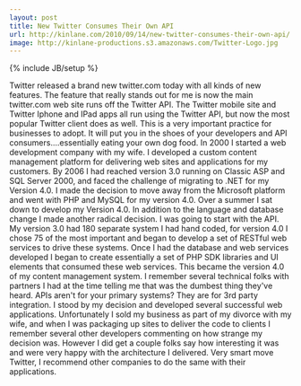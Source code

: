 ```yaml
---
layout: post
title: New Twitter Consumes Their Own API
url: http://kinlane.com/2010/09/14/new-twitter-consumes-their-own-api/
image: http://kinlane-productions.s3.amazonaws.com/Twitter-Logo.jpg
---
```

{% include JB/setup %}
<p>
     Twitter released a brand new twitter.com today with all kinds of new features. The feature that really stands out for me is now the main twitter.com web site runs off the Twitter API. The Twitter mobile site and Twitter Iphone and IPad apps all run using the Twitter API, but now the most popular Twitter client does as well. This is a very important practice for businesses to adopt. It will put you in the shoes of your developers and API consumers....essentially eating your own dog food. In 2000 I started a web development company with my wife. I developed a custom content management platform for delivering web sites and applications for my customers. By 2006 I had reached version 3.0 running on Classic ASP and SQL Server 2000, and faced the challenge of migrating to .NET for my Version 4.0. I made the decision to move away from the Microsoft platform and went with PHP and MySQL for my version 4.0. Over a summer I sat down to develop my Version 4.0. In addition to the language and database change I made another radical decision. I was going to start with the API. My version 3.0 had 180 separate system I had hand coded, for version 4.0 I chose 75 of the most important and began to develop a set of RESTful web services to drive these systems. Once I had the database and web services developed I began to create essentially a set of PHP SDK libraries and UI elements that consumed these web services. This became the version 4.0 of my content management system. I remember several technical folks with partners I had at the time telling me that was the dumbest thing they've heard. APIs aren't for your primary systems? They are for 3rd party integration. I stood by my decision and developed several successful web applications. Unfortunately I sold my business as part of my divorce with my wife, and when I was packaging up sites to deliver the code to clients I remember several other developers commenting on how strange my decision was. However I did get a couple folks say how interesting it was and were very happy with the architecture I delivered. Very smart move Twitter, I recommend other companies to do the same with their applications.
</p>